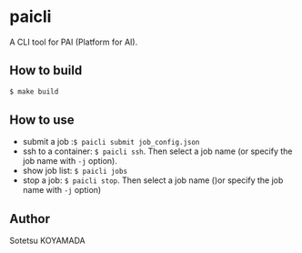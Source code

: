 # paicli
A CLI tool for PAI (Platform for AI).

## How to build

```sh
$ make build
```

## How to use

- submit a job :`$ paicli submit job_config.json`
- ssh to a container: `$ paicli ssh`. Then select a job name (or specify the job name with `-j` option).
- show job list: `$ paicli jobs`
- stop a job: `$ paicli stop`. Then select a job name ()or specify the job name with `-j` option) 


## Author
Sotetsu KOYAMADA